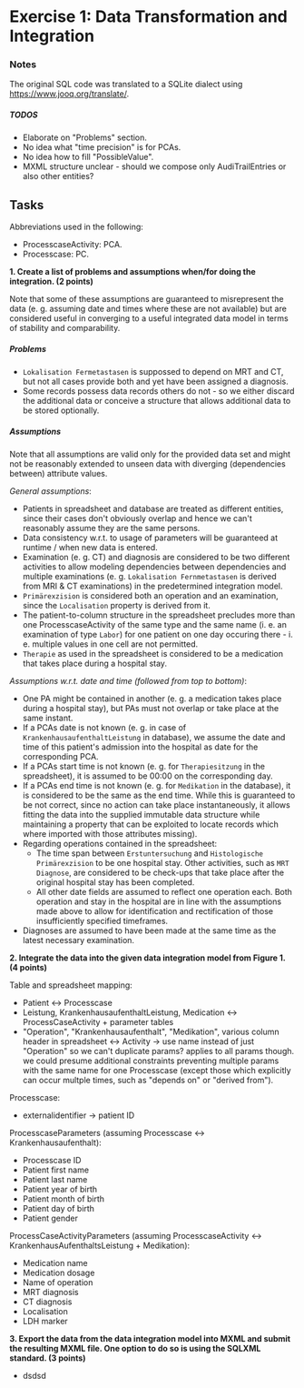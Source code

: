 # Exercise 1: Data Transformation and Integration

### Notes
The original SQL code was translated to a SQLite dialect using https://www.jooq.org/translate/.

##### TODOS

* Elaborate on "Problems" section.
* No idea what "time precision" is for PCAs.
* No idea how to fill "PossibleValue".
* MXML structure unclear - should we compose only AudiTrailEntries or also other entities?


## Tasks

Abbreviations used in the following:
* ProcesscaseActivity: PCA.
* Processcase: PC.

**1. Create a list of problems and assumptions when/for doing the integration. (2 points)**

Note that some of these assumptions are guaranteed to misrepresent the data (e. g. assuming date and times where 
these are not available) but are considered useful in converging to a useful integrated data model in terms of stability 
and comparability.

##### Problems

* `Lokalisation Fermetastasen` is suppossed to depend on MRT and CT, but not all cases provide both and yet have been 
assigned a diagnosis.
* Some records possess data records others do not - so we either discard the additional data or conceive a structure 
that allows additional data to be stored optionally.

##### Assumptions

Note that all assumptions are valid only for the provided data set and might not be reasonably extended to unseen data
with diverging (dependencies between) attribute values. 

_General assumptions_:
* Patients in spreadsheet and database are treated as different entities, since their cases don't obviously overlap and 
hence we can't reasonably assume they are the same persons.
* Data consistency w.r.t. to usage of parameters will be guaranteed at runtime / when new data is entered.
* Examination (e. g. CT) and diagnosis are considered to be two different activities to allow modeling dependencies 
between dependencies and multiple examinations (e. g. `Lokalisation Fernmetastasen` is derived from  MRI & CT 
examinations) in the predetermined integration model.
* `Primärexzision` is considered both an operation and an examination, since the `Localisation` property is derived from 
it.
* The patient-to-column structure in the spreadsheet precludes more than one ProcesscaseActivity of the same type and 
the same name (i. e. an examination of type `Labor`) for one patient on one day occuring there - i. e. multiple values 
in one cell are not permitted.
* `Therapie` as used in the spreadsheet is considered to be a medication that takes place during a hospital stay.

_Assumptions w.r.t. date and time (followed from top to bottom)_:
* One PA might be contained in another (e. g. a medication takes place during a hospital stay), but PAs must not overlap
or take place at the same instant.
* If a PCAs date is not known (e. g. in case of `KrankenhausaufenthaltLeistung` in database), we assume the date and 
time of this patient's admission into the hospital as date for the corresponding PCA.
* If a PCAs start time is not known (e. g. for `Therapiesitzung` in the spreadsheet), it 
is assumed to be 00:00 on the corresponding day.
* If a PCAs end time is not known (e. g. for `Medikation` in the database), it is considered to be the same as the end time. While this is guaranteed to be not 
correct, since no action can take place instantaneously, it allows fitting the data into the supplied immutable data 
structure while maintaining a property that can be exploited to locate records which where imported with those 
attributes missing). 
* Regarding operations contained in the spreadsheet: 
  * The time span between `Erstuntersuchung` and `Histologische Primärexzision` to be one hospital stay. Other 
  activities, such as `MRT Diagnose`, are considered to be check-ups that take place after the original hospital stay 
  has been completed.
  * All other date fields are assumed to reflect one operation each. Both operation and stay in the hospital are in 
  line with the assumptions made above to allow for identification and rectification of those insufficiently specified 
  timeframes. 
* Diagnoses are assumed to have been made at the same time as the latest necessary examination.

**2. Integrate the data into the given data integration model from Figure 1. (4 points)**  

Table and spreadsheet mapping:
* Patient <-> Processcase
* Leistung, KrankenhausaufenthaltLeistung, Medication <-> ProcessCaseActivity + parameter tables
* "Operation", "Krankenhausaufenthalt", "Medikation", various column header in spreadsheet <-> Activity
-> use name instead of just "Operation" so we can't duplicate params? applies to all params though. we could presume 
additional constraints preventing multiple params with the same name for one Processcase (except those which explicitly 
can occur multple times, such as "depends on" or "derived from").

Processcase:
* externalidentifier -> patient ID

ProcesscaseParameters (assuming Processcase <-> Krankenhausaufenthalt):
* Processcase ID
* Patient first name
* Patient last name
* Patient year of birth
* Patient month of birth
* Patient day of birth 
* Patient gender


ProcessCaseActivityParameters (assuming ProcesscaseActivity <-> KrankenhausAufenthaltsLeistung + Medikation):
* Medication name
* Medication dosage
* Name of operation
* MRT diagnosis
* CT diagnosis
* Localisation
* LDH marker


**3. Export the data from the data integration model into MXML and submit the resulting MXML file.
One option to do so is using the SQLXML standard. (3 points)**  
* dsdsd